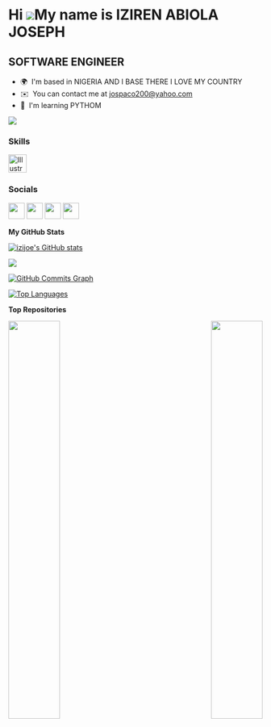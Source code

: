 Hi ![](https://user-images.githubusercontent.com/18350557/176309783-0785949b-9127-417c-8b55-ab5a4333674e.gif)My name is IZIREN ABIOLA JOSEPH
============================================================================================================================================

SOFTWARE ENGINEER
-----------------

* 🌍  I'm based in NIGERIA AND I BASE THERE I LOVE MY COUNTRY
* ✉️  You can contact me at [jospaco200@yahoo.com](mailto:jospaco200@yahoo.com)
* 🧠  I'm learning PYTHOM

<a href="https://www.github.com/izijoe" target="_blank" rel="noreferrer"><img
src="https://img.shields.io/github/followers/izijoe?logo=github&style=for-the-badge&color=0891b2&labelColor=1c1917" /></a>

### Skills


<p align="left">
<a href="adobe.com/uk/products/illustrator.html" target="_blank" rel="noreferrer"><img src="https://raw.githubusercontent.com/danielcranney/readme-generator/main/public/icons/skills/illustrator-colored.svg" width="36" height="36" alt="Illustrator" /></a>
</p>


### Socials

<p align="left"> <a href="https://www.facebook.com/jospaco2001@yahoo.com" target="_blank" rel="noreferrer"><img src="https://raw.githubusercontent.com/danielcranney/readme-generator/main/public/icons/socials/facebook.svg" width="32" height="32" /></a> <a href="https://www.github.com/izijoe" target="_blank" rel="noreferrer"><img src="https://raw.githubusercontent.com/danielcranney/readme-generator/main/public/icons/socials/github.svg" width="32" height="32" /></a> <a href="https://www.twitter.com/IzirenAbiola" target="_blank" rel="noreferrer"><img src="https://raw.githubusercontent.com/danielcranney/readme-generator/main/public/icons/socials/twitter.svg" width="32" height="32" /></a> <a href="https://www.youtube.com/c/izirenabiolajoseph2017@gmail.com" target="_blank" rel="noreferrer"><img src="https://raw.githubusercontent.com/danielcranney/readme-generator/main/public/icons/socials/youtube.svg" width="32" height="32" /></a></p>

<b>My GitHub Stats</b>

<a href="http://www.github.com/izijoe"><img src="https://github-readme-stats.vercel.app/api?username=izijoe&show_icons=true&hide=&count_private=true&title_color=a855f7&text_color=22c55e&icon_color=0891b2&bg_color=1c1917&hide_border=true&show_icons=true" alt="izijoe's GitHub stats" /></a>

<a href="http://www.github.com/izijoe"><img src="https://github-readme-streak-stats.herokuapp.com/?user=izijoe&stroke=22c55e&background=1c1917&ring=a855f7&fire=a855f7&currStreakNum=22c55e&currStreakLabel=a855f7&sideNums=22c55e&sideLabels=22c55e&dates=22c55e&hide_border=true" /></a>

<a href="http://www.github.com/izijoe"><img src="https://github-readme-activity-graph.cyclic.app/graph?username=izijoe&bg_color=1c1917&color=22c55e&line=0891b2&point=22c55e&area_color=1c1917&area=true&hide_border=true&custom_title=GitHub%20Commits%20Graph" alt="GitHub Commits Graph" /></a>

<a href="https://github.com/izijoe" align="left"><img src="https://github-readme-stats.vercel.app/api/top-langs/?username=izijoe&langs_count=10&title_color=a855f7&text_color=22c55e&icon_color=0891b2&bg_color=1c1917&hide_border=true&locale=en&custom_title=Top%20%Languages" alt="Top Languages" /></a>

<b>Top Repositories</b>

<div width="100%" align="center"><a href="https://github.com/izijoe/alx-higher_level_programming" align="left"><img align="left" width="45%" src="https://github-readme-stats.vercel.app/api/pin/?username=izijoe&repo=alx-higher_level_programming&title_color=a855f7&text_color=22c55e&icon_color=0891b2&bg_color=1c1917&hide_border=true&locale=en" /></a><a href="https://github.com/izijoe/alx-low_level_programming" align="right"><img align="right" width="45%" src="https://github-readme-stats.vercel.app/api/pin/?username=izijoe&repo=alx-low_level_programming&title_color=a855f7&text_color=22c55e&icon_color=0891b2&bg_color=1c1917&hide_border=true&locale=en" /></a></div><br /><br /><br /><br /><br /><br /><br />
